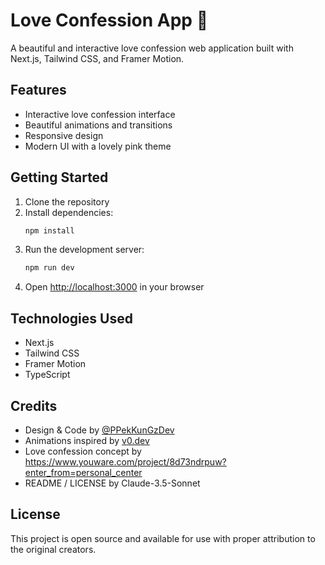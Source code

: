 # Love Confession App 💝

A beautiful and interactive love confession web application built with Next.js, Tailwind CSS, and Framer Motion.

## Features

- Interactive love confession interface
- Beautiful animations and transitions
- Responsive design
- Modern UI with a lovely pink theme

## Getting Started

1. Clone the repository
2. Install dependencies:
   ```bash
   npm install
   ```
3. Run the development server:
   ```bash
   npm run dev
   ```
4. Open [http://localhost:3000](http://localhost:3000) in your browser

## Technologies Used

- Next.js
- Tailwind CSS
- Framer Motion
- TypeScript

## Credits

- Design & Code by [@PPekKunGzDev](https://github.com/PPekKunGzDev)
- Animations inspired by [v0.dev](https://v0.dev)
- Love confession concept by https://www.youware.com/project/8d73ndrpuw?enter_from=personal_center
- README / LICENSE by Claude-3.5-Sonnet

## License

This project is open source and available for use with proper attribution to the original creators.
